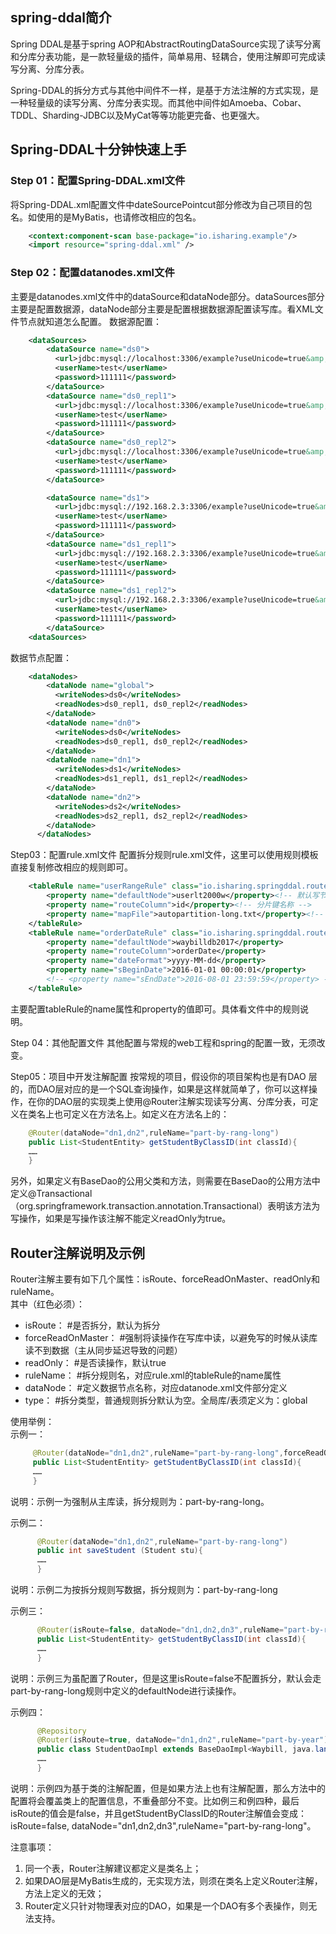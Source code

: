 ## spring-ddal简介

Spring DDAL是基于spring AOP和AbstractRoutingDataSource实现了读写分离和分库分表功能，是一款轻量级的插件，简单易用、轻耦合，使用注解即可完成读写分离、分库分表。

Spring-DDAL的拆分方式与其他中间件不一样，是基于方法注解的方式实现，是一种轻量级的读写分离、分库分表实现。而其他中间件如Amoeba、Cobar、TDDL、Sharding-JDBC以及MyCat等等功能更完备、也更强大。

## Spring-DDAL十分钟快速上手

### Step 01：配置Spring-DDAL.xml文件
  将Spring-DDAL.xml配置文件中dateSourcePointcut部分修改为自己项目的包名。如使用的是MyBatis，也请修改相应的包名。
```xml
    <context:component-scan base-package="io.isharing.example"/>
    <import resource="spring-ddal.xml" />
```

### Step 02：配置datanodes.xml文件
  主要是datanodes.xml文件中的dataSource和dataNode部分。dataSources部分主要是配置数据源，dataNode部分主要是配置根据数据源配置读写库。看XML文件节点就知道怎么配置。
  数据源配置：
  
```xml
    <dataSources>
        <dataSource name="ds0">
          <url>jdbc:mysql://localhost:3306/example?useUnicode=true&amp;characterEncoding=UTF-8</url>
          <userName>test</userName>
          <password>111111</password>
        </dataSource>
        <dataSource name="ds0_repl1">
          <url>jdbc:mysql://localhost:3306/example?useUnicode=true&amp;characterEncoding=UTF-8</url>
          <userName>test</userName>
          <password>111111</password>
        </dataSource>
        <dataSource name="ds0_repl2">
          <url>jdbc:mysql://localhost:3306/example?useUnicode=true&amp;characterEncoding=UTF-8</url>
          <userName>test</userName>
          <password>111111</password>
        </dataSource>

        <dataSource name="ds1">
          <url>jdbc:mysql://192.168.2.3:3306/example?useUnicode=true&amp;characterEncoding=UTF-8</url>
          <userName>test</userName>
          <password>111111</password>
        </dataSource>
        <dataSource name="ds1_repl1">
          <url>jdbc:mysql://192.168.2.3:3306/example?useUnicode=true&amp;characterEncoding=UTF-8</url>
          <userName>test</userName>
          <password>111111</password>
        </dataSource>
        <dataSource name="ds1_repl2">
          <url>jdbc:mysql://192.168.2.3:3306/example?useUnicode=true&amp;characterEncoding=UTF-8</url>
          <userName>test</userName>
          <password>111111</password>
        </dataSource>
    <dataSources>
```
数据节点配置：
```xml
    <dataNodes>
        <dataNode name="global">
          <writeNodes>ds0</writeNodes>
          <readNodes>ds0_repl1, ds0_repl2</readNodes>
        </dataNode>
        <dataNode name="dn0">
          <writeNodes>ds0</writeNodes>
          <readNodes>ds0_repl1, ds0_repl2</readNodes>
        </dataNode>
        <dataNode name="dn1">
          <writeNodes>ds1</writeNodes>
          <readNodes>ds1_repl1, ds1_repl2</readNodes>
        </dataNode>
        <dataNode name="dn2">
          <writeNodes>ds2</writeNodes>
          <readNodes>ds2_repl1, ds2_repl2</readNodes>
        </dataNode>
	  </dataNodes>
```
Step03：配置rule.xml文件
配置拆分规则rule.xml文件，这里可以使用规则模板直接复制修改相应的规则即可。
```xml
    <tableRule name="userRangeRule" class="io.isharing.springddal.route.rule.function.AutoPartitionByLong">
        <property name="defaultNode">userlt2000w</property><!-- 默认写节点，可以定义为最新的库节点 -->
        <property name="routeColumn">id</property><!-- 分片键名称 -->
        <property name="mapFile">autopartition-long.txt</property><!-- 规则配置文件 -->
    </tableRule>
    <tableRule name="orderDateRule" class="io.isharing.springddal.route.rule.function.PartitionByYear">
        <property name="defaultNode">waybilldb2017</property>
        <property name="routeColumn">orderDate</property>
        <property name="dateFormat">yyyy-MM-dd</property>
        <property name="sBeginDate">2016-01-01 00:00:01</property>
        <!-- <property name="sEndDate">2016-08-01 23:59:59</property> -->
    </tableRule>
```
  主要配置tableRule的name属性和property的值即可。具体看文件中的规则说明。

Step 04：其他配置文件
  其他配置与常规的web工程和spring的配置一致，无须改变。

Step05：项目中开发注解配置
  按常规的项目，假设你的项目架构也是有DAO	层的，而DAO层对应的是一个SQL查询操作，如果是这样就简单了，你可以这样操作，在你的DAO层的实现类上使用@Router注解实现读写分离、分库分表，可定义在类名上也可定义在方法名上。如定义在方法名上的：
  
```java
    @Router(dataNode="dn1,dn2",ruleName="part-by-rang-long")
    public List<StudentEntity> getStudentByClassID(int classId){
    ……
    }
```

另外，如果定义有BaseDao的公用父类和方法，则需要在BaseDao的公用方法中定义@Transactional（org.springframework.transaction.annotation.Transactional）表明该方法为写操作，如果是写操作该注解不能定义readOnly为true。

## Router注解说明及示例
Router注解主要有如下几个属性：isRoute、forceReadOnMaster、readOnly和ruleName。  
其中（红色必须）：  
* isRoute：              #是否拆分，默认为拆分  
* forceReadOnMaster：    #强制将读操作在写库中读，以避免写的时候从读库读不到数据（主从同步延迟导致的问题）  
* readOnly：             #是否读操作，默认true  
* ruleName：             #拆分规则名，对应rule.xml的tableRule的name属性  
* dataNode：             #定义数据节点名称，对应datanode.xml文件部分定义  
* type：                 #拆分类型，普通规则拆分默认为空。全局库/表须定义为：global
  
使用举例：  
示例一：
 ```java
      @Router(dataNode="dn1,dn2",ruleName="part-by-rang-long",forceReadOnMaster=true)
      public List<StudentEntity> getStudentByClassID(int classId){
      ……
      }
```
说明：示例一为强制从主库读，拆分规则为：part-by-rang-long。

示例二：
```java
      @Router(dataNode="dn1,dn2",ruleName="part-by-rang-long")
      public int saveStudent (Student stu){
      ……
      }
```
说明：示例二为按拆分规则写数据，拆分规则为：part-by-rang-long

示例三：
```java
      @Router(isRoute=false, dataNode="dn1,dn2,dn3",ruleName="part-by-rang-long")
      public List<StudentEntity> getStudentByClassID(int classId){
      ……
      }
```
说明：示例三为虽配置了Router，但是这里isRoute=false不配置拆分，默认会走part-by-rang-long规则中定义的defaultNode进行读操作。
	
示例四：
```java
      @Repository
      @Router(isRoute=true, dataNode="dn1,dn2",ruleName="part-by-year")
      public class StudentDaoImpl extends BaseDaoImpl<Waybill, java.lang.Long> implements WaybillDao {
      ……
      }
```
说明：示例四为基于类的注解配置，但是如果方法上也有注解配置，那么方法中的配置将会覆盖类上的配置信息，不重叠部分不变。比如例三和例四种，最后isRoute的值会是false，并且getStudentByClassID的Router注解值会变成：isRoute=false, dataNode="dn1,dn2,dn3",ruleName="part-by-rang-long"。

注意事项：
1. 同一个表，Router注解建议都定义是类名上；  
2. 如果DAO层是MyBatis生成的，无实现方法，则须在类名上定义Router注解，方法上定义的无效；  
3. Router定义只针对物理表对应的DAO，如果是一个DAO有多个表操作，则无法支持。


